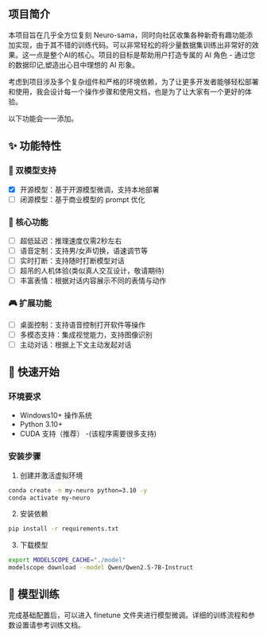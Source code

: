 ## 项目简介

本项目旨在几乎全方位复刻 Neuro-sama，同时向社区收集各种新奇有趣功能添加实现，由于其不错的训练代码。可以非常轻松的将少量数据集训练出非常好的效果。这一点是整个AI的核心。项目的目标是帮助用户打造专属的 AI 角色 - 通过您的数据印记,塑造出心目中理想的 AI 形象。

考虑到项目涉及多个复杂组件和严格的环境依赖，为了让更多开发者能够轻松部署和使用，我会设计每一个操作步骤和使用文档，也是为了让大家有一个更好的体验。 

以下功能会一一添加。

## ✨ 功能特性

### 🤖 双模型支持
- [x] 开源模型：基于开源模型微调，支持本地部署
- [ ] 闭源模型：基于商业模型的 prompt 优化

### 🎯 核心功能
- [ ] 超低延迟：推理速度仅需2秒左右
- [ ] 语音定制：支持男/女声切换，语速调节等
- [ ] 实时打断：支持随时打断模型对话
- [ ] 超吊的人机体验(类似真人交互设计，敬请期待)
- [ ] 丰富表情：根据对话内容展示不同的表情与动作

### 🎮 扩展功能
- [ ] 桌面控制：支持语音控制打开软件等操作
- [ ] 多模态支持：集成视觉能力，支持图像识别
- [ ] 主动对话：根据上下文主动发起对话

## 🚀 快速开始

### 环境要求
- Windows10+ 操作系统
- Python 3.10+
- CUDA 支持（推荐）
-(该程序需要很多支持)

### 安装步骤

1. 创建并激活虚拟环境
```bash
conda create -n my-neuro python=3.10 -y
conda activate my-neuro
```

2. 安装依赖
```bash
pip install -r requirements.txt
```

3. 下载模型
```bash
export MODELSCOPE_CACHE="./model"
modelscope download --model Qwen/Qwen2.5-7B-Instruct
```

## 🔧 模型训练

完成基础配置后，可以进入 finetune 文件夹进行模型微调。详细的训练流程和参数设置请参考训练文档。

